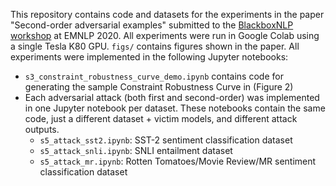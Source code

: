 This repository contains code and datasets for the experiments in the paper "Second-order adversarial examples" submitted to the [BlackboxNLP workshop](https://blackboxnlp.github.io/cfp.html) at EMNLP 2020. All experiments were run in Google Colab using a single Tesla K80 GPU. `figs/` contains figures shown in the paper. All experiments were implemented in the following Jupyter notebooks:

- `s3_constraint_robustness_curve_demo.ipynb` contains code for generating the sample Constraint Robustness Curve in (Figure 2)
- Each adversarial attack (both first and second-order) was implemented in one Jupyter notebook per dataset. These notebooks contain the same code, just a different dataset + victim models, and different attack outputs.
	- `s5_attack_sst2.ipynb`: SST-2 sentiment classification dataset
	- `s5_attack_snli.ipynb`: SNLI entailment dataset
	- `s5_attack_mr.ipynb`: Rotten Tomatoes/Movie Review/MR sentiment classification dataset


